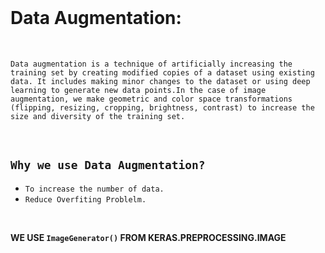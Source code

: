 
<br>


# Data Augmentation:


<br>


`Data augmentation is a technique of artificially increasing the training set by creating modified copies of a dataset using existing data. It includes making minor changes to the dataset or using deep learning to generate new data points.In the case of image augmentation, we make geometric and color space transformations (flipping, resizing, cropping, brightness, contrast) to increase the size and diversity of the training set.`

<br>

## `Why we use Data Augmentation?`

- `To increase the number of data.`
- `Reduce Overfiting Problelm.`

<br>

**WE USE `ImageGenerator()` FROM KERAS.PREPROCESSING.IMAGE**




